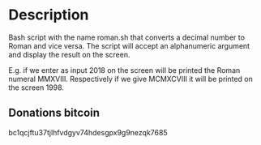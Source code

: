 # Description
Bash script with the name roman.sh that converts a decimal number to Roman and vice versa.
The script will accept an alphanumeric argument and display the result on the screen.

E.g. if we enter as input 2018 on the screen will be printed the Roman numeral MMXVIII.
Respectively if we give MCMXCVIII it will be printed on the screen 1998.

## Donations bitcoin

bc1qcjftu37tjlhfvdgyv74hdesgpx9g9nezqk7685
